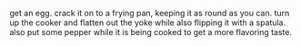 get an egg. crack it on to a frying pan, keeping it as round as you can. turn up the cooker and flatten out the yoke while also flipping it with a spatula. also put some pepper while it is being cooked to get a more flavoring taste.